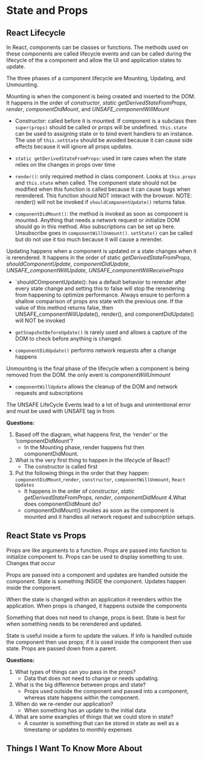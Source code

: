 # State and Props

## React Lifecycle

In React, components can be classes or functions. The methods used on these components are called lifecycle events and can be called during the lifecycle of the a component and allow the UI and application states to update.

The three phases of a component lifecycle are Mounting, Updating, and Unmounting.

Mounting is when the component is being created and inserted to the DOM. It happens in the order of *constructor*, *static getDerivedStateFromProps*, *render*, *componentDidMount*, and *UNSAFE_componentWillMount*

* Constructor: called before it is mounted. If component is a subclass then `super(props)` should be called or props will be undefined. `this.state` can be used to assigning state or to bind event handlers to an instance. The use of `this.setState` should be avoided because it can cause side effects because it will ignore all props updates.

* `static getDerivedStateFromProps`: used in rare cases when the state relies on the changes in props over time

* `render()`: only required method in class component. Looks at `this.props` and `this.state` when called. The component state should not be modified when this function is called because it can cause bugs when rerendered. This function should NOT interact with the browser. NOTE: render() will not be invoked if `shouldComponentUpdate()` returns false.

* `componentDidMount()`: the method is invoked as soon as component is mounted. Anything that needs a network request or initialize DOM should go in this method. Also subscriptions can be set up here. Unsubscribe goes in `componentWillUnmount()`. `setState()` can be called but do not use it too much because it will cause a rerender.

Updating happens when a component is updated or a state changes when it is rerendered. It happens in the order of static *getDerivedStateFromProps*, *shouldComponentUpdate*, *componentDidUpdate*, *UNSAFE_componentWillUpdate*, *UNSAFE_componentWillReceiveProps*

* `shouldCOmponentUpdate(): has a default behavior to rerender after every state change and setting this to false will stop the rerendering from happening to optimize performance. Always ensure to perform a shallow comparison of props ans state with the previous one. If the value of this method returns false, then UNSAFE_componentWillUpdate(), render(), and componentDidUpdate() will NOT be invoked

* `getSnapshotBeforeUpdate()` is rarely used and allows a capture of the DOM to check before anything is changed.

* `componentDidUpdate()` performs network requests after a change happens

Unmounting is the final phase of the lifecycle when a component is being removed from the DOM. the only event is *componentWillUnmount*

* `componentWillUpdate` allows the cleanup of the DOM and network requests and subscriptions

The UNSAFE LifeCycle Events lead to a lot of bugs and unintentional error and must be used with UNSAFE tag in from.

**Questions:**

1. Based off the diagram, what happens first, the ‘render’ or the ‘componentDidMount’?
    * In the Mounting phase, render happens fist then componentDidMount.
2. What is the very first thing to happen in the lifecycle of React?
    * The constructor is called first
3. Put the following things in the order that they happen: `componentDidMount`,`render`, `constructor`, `componentWillUnmount`, `React Updates`
    * It happens in the order of *constructor*, *static getDerivedStateFromProps*, *render*, *componentDidMount*
4.What does componentDidMount do?
    * componentDidMount() invokes as soon as the component is mounted and it handles all network request and subscription setups.

## React State vs Props

Props are like arguments to a function. Props are passed into function to initialize component to. Props can be used to display something to use. Changes that occur

Props are passed into a component and updates are handled outside the component. State is something INSIDE the component. Updates happen inside the component.

When the state is changed within an application it rerenders within the application. When props is changed, it happens outside the components

Something that does not need to change, props is best. State is best for when something needs to be rerendered and updated.

State is useful inside a form to update the values. If info is handled outside the component then use props; if it is used inside the component then use state. Props are passed down from a parent.

**Questions:**

1. What types of things can you pass in the props?
    * Data that does not need to change or needs updating.
2. What is the big difference between props and state?
    * Props used outside the component and passed into a component, whereas state happens within the component.
3. When do we re-render our application?
    * When something has an update to the initial data
4. What are some examples of things that we could store in state?
    * A counter is something that can be stored in state as well as a timestamp or updates to monthly expenses

## Things I Want To Know More About
